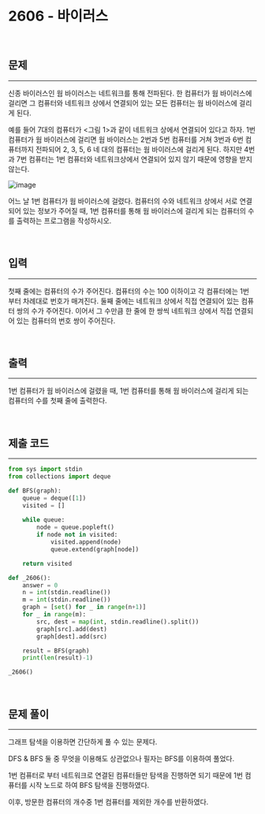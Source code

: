 # 2606 - 바이러스

<br>

## 문제
---
신종 바이러스인 웜 바이러스는 네트워크를 통해 전파된다. 한 컴퓨터가 웜 바이러스에 걸리면 그 컴퓨터와 네트워크 상에서 연결되어 있는 모든 컴퓨터는 웜 바이러스에 걸리게 된다.

예를 들어 7대의 컴퓨터가 <그림 1>과 같이 네트워크 상에서 연결되어 있다고 하자. 1번 컴퓨터가 웜 바이러스에 걸리면 웜 바이러스는 2번과 5번 컴퓨터를 거쳐 3번과 6번 컴퓨터까지 전파되어 2, 3, 5, 6 네 대의 컴퓨터는 웜 바이러스에 걸리게 된다. 하지만 4번과 7번 컴퓨터는 1번 컴퓨터와 네트워크상에서 연결되어 있지 않기 때문에 영향을 받지 않는다.

![image](https://user-images.githubusercontent.com/33051018/92719495-29ce7500-f39e-11ea-9a18-abbd91be190e.png)

어느 날 1번 컴퓨터가 웜 바이러스에 걸렸다. 컴퓨터의 수와 네트워크 상에서 서로 연결되어 있는 정보가 주어질 때, 1번 컴퓨터를 통해 웜 바이러스에 걸리게 되는 컴퓨터의 수를 출력하는 프로그램을 작성하시오.

<br>

## 입력
---
첫째 줄에는 컴퓨터의 수가 주어진다. 컴퓨터의 수는 100 이하이고 각 컴퓨터에는 1번 부터 차례대로 번호가 매겨진다. 둘째 줄에는 네트워크 상에서 직접 연결되어 있는 컴퓨터 쌍의 수가 주어진다. 이어서 그 수만큼 한 줄에 한 쌍씩 네트워크 상에서 직접 연결되어 있는 컴퓨터의 번호 쌍이 주어진다.

<br>

## 출력
---

1번 컴퓨터가 웜 바이러스에 걸렸을 때, 1번 컴퓨터를 통해 웜 바이러스에 걸리게 되는 컴퓨터의 수를 첫째 줄에 출력한다.

<br>

## 제출 코드
---

```python
from sys import stdin
from collections import deque

def BFS(graph):
    queue = deque([1])
    visited = []
    
    while queue:
        node = queue.popleft()
        if node not in visited:
            visited.append(node)
            queue.extend(graph[node])

    return visited

def _2606():
    answer = 0
    n = int(stdin.readline())
    m = int(stdin.readline())
    graph = [set() for _ in range(n+1)]
    for _ in range(m):
        src, dest = map(int, stdin.readline().split())
        graph[src].add(dest)
        graph[dest].add(src)

    result = BFS(graph)
    print(len(result)-1)

_2606()
```

<br>

## 문제 풀이
---

그래프 탐색을 이용하면 간단하게 풀 수 있는 문제다.

DFS & BFS 둘 중 무엇을 이용해도 상관없으나 필자는 BFS를 이용하여 풀었다.

1번 컴퓨터로 부터 네트워크로 연결된 컴퓨터들만 탐색을 진행하면 되기 때문에 1번 컴퓨터를 시작 노드로 하여 BFS 탐색을 진행하였다.

이후, 방문한 컴퓨터의 개수중 1번 컴퓨터를 제외한 개수를 반환하였다.